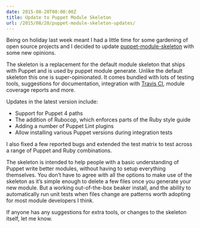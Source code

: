 ```yaml
---
date: 2015-08-20T00:00:00Z
title: Update to Puppet Module Skeleton
url: /2015/08/20/puppet-module-skeleton-updates/
---
```


Being on holiday last week meant I had a little time for some gardening
of open source projects and I decided to update
[puppet-module-skeleton](https://www.github.com/garethr/puppet-module-skeleton)
with some new opinions.

The skeleton is a replacement for the default module skeleton that ships
with Puppet and is used by puppet module generate. Unlike the default
skeleton this one is super-opinionated. It comes bundled with lots of
testing tools, suggestions for documentation, integration with [Travis
CI](http://travis-ci.org), module coverage reports and more.

Updates in the latest version include:

* Support for Puppet 4 paths
* The addition of Rubocop, which enforces parts of the Ruby style guide
* Adding a number of Puppet Lint plugins
* Allow installing various Puppet versions during integration tests

I also fixed a few reported bugs and extended the test matrix to test
across a range of Puppet and Ruby combinations.

The skeleton is intended to help people with a basic understanding of
Puppet write better modules, without having to setup everything
themselves. You don’t have to agree with all the options to make use of
the skeleton as it’s simple enough to delete a few files once you
generate your new module. But a working out-of-the-box beaker install,
and the ability to automatically run unit tests when files change are
patterns worth adopting for most module developers I think.

If anyone has any suggestions for extra tools, or changes to the
skeleton itself, let me know.

